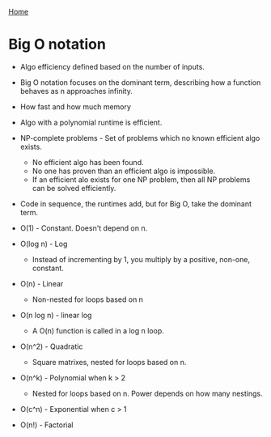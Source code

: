 [Home](../README.md)

# Big O notation
- Algo efficiency defined based on the number of inputs.
- Big O notation focuses on the dominant term, describing how a function behaves as n approaches infinity.

- How fast and how much memory

- Algo with a polynomial runtime is efficient.
- NP-complete problems - Set of problems which no known efficient algo exists.
	- No efficient algo has been found.
	- No one has proven than an efficient algo is impossible.
	- If an efficient alo exists for one NP problem, then all NP problems can be solved efficiently.

- Code in sequence, the runtimes add, but for Big O, take the dominant term.

- O(1) - Constant. Doesn't depend on n.
- O(log n) - Log
	- Instead of incrementing by 1, you multiply by a positive, non-one, constant.
- O(n) - Linear
	- Non-nested for loops based on n
- O(n log n) - linear log
	- A O(n) function is called in a log n loop.
- O(n^2) - Quadratic
	- Square matrixes, nested for loops based on n.
- O(n^k) - Polynomial when k > 2
	- Nested for loops based on n. Power depends on how many nestings.
- O(c^n) - Exponential when c > 1
- O(n!) - Factorial